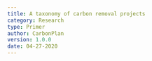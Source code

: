 ```yaml
---
title: A taxonomy of carbon removal projects
category: Research
type: Primer
author: CarbonPlan
version: 1.0.0
date: 04-27-2020
---
```


